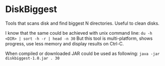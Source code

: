 DiskBiggest
===========

Tools that scans disk and find biggest N directories. Useful to clean disks.

I know that the same could be achieved with unix command line: `du -h <DIR> | sort -h -r | head -n 30`
But this tool is multi-platform, shows progress, use less memory and display results on Ctrl-C.

When compiled or downloaded JAR could be used as following:
`java -jar diskbiggest-1.0.jar . 30`
